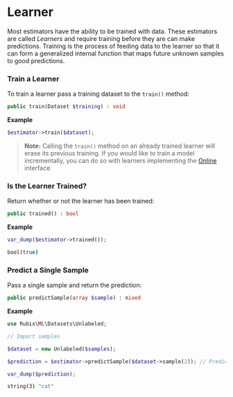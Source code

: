 # Learner
Most estimators have the ability to be trained with data. These estimators are called *Learners* and require training before they are can make predictions. Training is the process of feeding data to the learner so that it can form a generalized internal function that maps future unknown samples to good predictions.

### Train a Learner
To train a learner pass a training dataset to the `train()` method:
```php
public train(Dataset $training) : void
```

**Example**

```php
$estimator->train($dataset);
```

> **Note:** Calling the `train()` method on an already trained learner will erase its previous training. If you would like to train a model incrementally, you can do so with learners implementing the [Online](online.md) interface.

### Is the Learner Trained?
Return whether or not the learner has been trained:
```php
public trained() : bool
```

**Example**

```php
var_dump($estimator->trained());
```

```sh
bool(true)
```

### Predict a Single Sample
Pass a single sample and return the prediction:
```php
public predictSample(array $sample) : mixed
```

**Example**

```php
use Rubix\ML\Datasets\Unlabeled;

// Import samples

$dataset = new Unlabeled($samples);

$prediction = $estimator->predictSample($dataset->sample(2)); // Predict the third sample in the dataset

var_dump($prediction);
```

```sh
string(3) "cat"
```